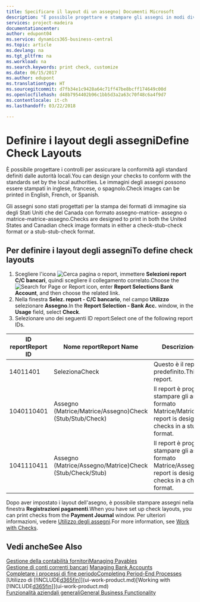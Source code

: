 ```yaml
---
title: Specificare il layout di un assegno| Documenti Microsoft
description: "È possibile progettare e stampare gli assegni in modi diversi per conformità agli standard."
services: project-madeira
documentationcenter: 
author: edupont04
ms.service: dynamics365-business-central
ms.topic: article
ms.devlang: na
ms.tgt_pltfrm: na
ms.workload: na
ms.search.keywords: print check, customize
ms.date: 06/15/2017
ms.author: edupont
ms.translationtype: HT
ms.sourcegitcommit: d7fb34e1c9428a64c71ff47be8bcff174649c00d
ms.openlocfilehash: d48b7954402b96c1bb5d3a2a63c70f48c6a4f9d7
ms.contentlocale: it-ch
ms.lasthandoff: 03/22/2018

---
```

# <a name="define-check-layouts"></a><span data-ttu-id="e47c5-103">Definire i layout degli assegni</span><span class="sxs-lookup"><span data-stu-id="e47c5-103">Define Check Layouts</span></span>
<span data-ttu-id="e47c5-104">È possibile progettare i controlli per assicurare la conformità agli standard definiti dalle autorità locali.</span><span class="sxs-lookup"><span data-stu-id="e47c5-104">You can design your checks to conform with the standards set by the local authorities.</span></span> <span data-ttu-id="e47c5-105">Le immagini degli assegni possono essere stampati in inglese, francese, o spagnolo.</span><span class="sxs-lookup"><span data-stu-id="e47c5-105">Check images can be printed in English, French, or Spanish.</span></span>

<span data-ttu-id="e47c5-106">Gli assegni sono stati progettati per la stampa dei formati di immagine sia degli Stati Uniti che del Canada con formato assegno-matrice- assegno o matrice-matrice-assegno.</span><span class="sxs-lookup"><span data-stu-id="e47c5-106">Checks are designed to print in both the United States and Canadian check image formats in either a check-stub-check format or a stub-stub-check format.</span></span>

## <a name="to-define-check-layouts"></a><span data-ttu-id="e47c5-107">Per definire i layout degli assegni</span><span class="sxs-lookup"><span data-stu-id="e47c5-107">To define check layouts</span></span>
1. <span data-ttu-id="e47c5-108">Scegliere l'icona ![Cerca pagina o report](media/ui-search/search_small.png "icona Cerca pagina o report"), immettere **Selezioni report C/C bancari**, quindi scegliere il collegamento correlato.</span><span class="sxs-lookup"><span data-stu-id="e47c5-108">Choose the ![Search for Page or Report](media/ui-search/search_small.png "Search for Page or Report icon") icon, enter **Report Selections Bank Account**, and then choose the related link.</span></span>
2. <span data-ttu-id="e47c5-109">Nella finestra **Selez. report - C/C bancario**, nel campo **Utilizzo** selezionare **Assegno**.</span><span class="sxs-lookup"><span data-stu-id="e47c5-109">In the **Report Selection - Bank Acc.** window, in the **Usage** field, select **Check**.</span></span>
3. <span data-ttu-id="e47c5-110">Selezionare uno dei seguenti ID report:</span><span class="sxs-lookup"><span data-stu-id="e47c5-110">Select one of the following report IDs.</span></span>

| <span data-ttu-id="e47c5-111">ID report</span><span class="sxs-lookup"><span data-stu-id="e47c5-111">Report ID</span></span> | <span data-ttu-id="e47c5-112">Nome report</span><span class="sxs-lookup"><span data-stu-id="e47c5-112">Report Name</span></span> | <span data-ttu-id="e47c5-113">Descrizione</span><span class="sxs-lookup"><span data-stu-id="e47c5-113">Description</span></span> |
| --- | --- | --- |
| <span data-ttu-id="e47c5-114">1401</span><span class="sxs-lookup"><span data-stu-id="e47c5-114">1401</span></span> |<span data-ttu-id="e47c5-115">Seleziona</span><span class="sxs-lookup"><span data-stu-id="e47c5-115">Check</span></span> |<span data-ttu-id="e47c5-116">Questo è il report predefinito.</span><span class="sxs-lookup"><span data-stu-id="e47c5-116">This is the default report.</span></span> |
| <span data-ttu-id="e47c5-117">10401</span><span class="sxs-lookup"><span data-stu-id="e47c5-117">10401</span></span> |<span data-ttu-id="e47c5-118">Assegno (Matrice/Matrice/Assegno)</span><span class="sxs-lookup"><span data-stu-id="e47c5-118">Check (Stub/Stub/Check)</span></span> |<span data-ttu-id="e47c5-119">Il report è progettato per stampare gli assegni in formato Matrice/Matrice/Assegno.</span><span class="sxs-lookup"><span data-stu-id="e47c5-119">This report is designed to print checks in a stub/stub/check format.</span></span> |
| <span data-ttu-id="e47c5-120">10411</span><span class="sxs-lookup"><span data-stu-id="e47c5-120">10411</span></span> |<span data-ttu-id="e47c5-121">Assegno (Matrice/Assegno/Matrice)</span><span class="sxs-lookup"><span data-stu-id="e47c5-121">Check (Stub/Check/Stub)</span></span> |<span data-ttu-id="e47c5-122">Il report è progettato per stampare gli assegni in formato Matrice/Assegno/Matrice.</span><span class="sxs-lookup"><span data-stu-id="e47c5-122">This report is designed to print checks in a check/stub/check format.</span></span> |

<span data-ttu-id="e47c5-123">Dopo aver impostato i layout dell'asegno, è possibile stampare assegni nella finestra **Registrazioni pagamenti**.</span><span class="sxs-lookup"><span data-stu-id="e47c5-123">When you have set up check layouts, you can print checks from the **Payment Journal** window.</span></span> <span data-ttu-id="e47c5-124">Per ulteriori informazioni, vedere [Utilizzo degli assegni](payables-how-work-checks.md).</span><span class="sxs-lookup"><span data-stu-id="e47c5-124">For more information, see [Work with Checks](payables-how-work-checks.md).</span></span>

## <a name="see-also"></a><span data-ttu-id="e47c5-125">Vedi anche</span><span class="sxs-lookup"><span data-stu-id="e47c5-125">See Also</span></span>
[<span data-ttu-id="e47c5-126">Gestione della contabilità fornitori</span><span class="sxs-lookup"><span data-stu-id="e47c5-126">Managing Payables</span></span>](payables-manage-payables.md)  
<span data-ttu-id="e47c5-127">[Gestione di conti correnti bancari](bank-manage-bank-accounts.md) </span><span class="sxs-lookup"><span data-stu-id="e47c5-127">[Managing Bank Accounts](bank-manage-bank-accounts.md) </span></span>  
[<span data-ttu-id="e47c5-128">Completare i processi di fine periodo</span><span class="sxs-lookup"><span data-stu-id="e47c5-128">Completing Period-End Processes</span></span>](year-how-complete-period-end-processes.md)  
<span data-ttu-id="e47c5-129">[Utilizzo di [!INCLUDE[d365fin](includes/d365fin_md.md)]](ui-work-product.md)</span><span class="sxs-lookup"><span data-stu-id="e47c5-129">[Working with [!INCLUDE[d365fin](includes/d365fin_md.md)]](ui-work-product.md)</span></span>  
[<span data-ttu-id="e47c5-130">Funzionalità aziendali generali</span><span class="sxs-lookup"><span data-stu-id="e47c5-130">General Business Functionality</span></span>](ui-across-business-areas.md)

